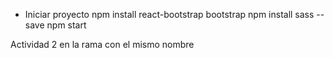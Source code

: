 - Iniciar proyecto
npm install react-bootstrap bootstrap
npm install sass --save
npm start

Actividad 2 en la rama con el mismo nombre
